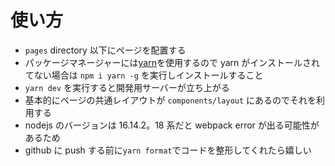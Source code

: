 # 使い方

- `pages` directory 以下にページを配置する
- パッケージマネージャーには[yarn](https://yarnpkg.com/)を使用するので yarn がインストールされてない場合は `npm i yarn -g` を実行しインストールすること
- `yarn dev` を実行すると開発用サーバーが立ち上がる
- 基本的にページの共通レイアウトが `components/layout` にあるのでそれを利用する
- nodejs のバージョンは 16.14.2。18 系だと webpack error が出る可能性があるため
- github に push する前に`yarn format`でコードを整形してくれたら嬉しい
